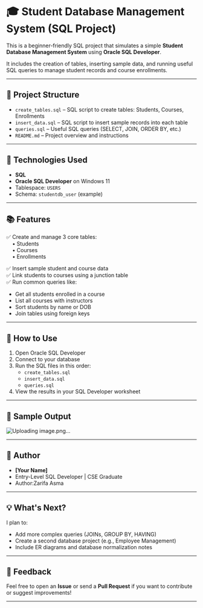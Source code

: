 # 🎓 Student Database Management System (SQL Project)

This is a beginner-friendly SQL project that simulates a simple **Student Database Management System** using **Oracle SQL Developer**.

It includes the creation of tables, inserting sample data, and running useful SQL queries to manage student records and course enrollments.

---

## 📁 Project Structure

- `create_tables.sql` – SQL script to create tables: Students, Courses, Enrollments
- `insert_data.sql` – SQL script to insert sample records into each table
- `queries.sql` – Useful SQL queries (SELECT, JOIN, ORDER BY, etc.)
- `README.md` – Project overview and instructions

---

## 🧱 Technologies Used

- **SQL**
- **Oracle SQL Developer** on Windows 11
- Tablespace: `USERS`
- Schema: `studentdb_user` (example)

---

## 📚 Features

✅ Create and manage 3 core tables:  
&nbsp;&nbsp;&nbsp;&nbsp;• Students  
&nbsp;&nbsp;&nbsp;&nbsp;• Courses  
&nbsp;&nbsp;&nbsp;&nbsp;• Enrollments

✅ Insert sample student and course data  
✅ Link students to courses using a junction table  
✅ Run common queries like:
- Get all students enrolled in a course
- List all courses with instructors
- Sort students by name or DOB
- Join tables using foreign keys

---

## 🚀 How to Use

1. Open Oracle SQL Developer
2. Connect to your database
3. Run the SQL files in this order:
    - `create_tables.sql`
    - `insert_data.sql`
    - `queries.sql`
4. View the results in your SQL Developer worksheet

---

## 📸 Sample Output
![Uploading image.png…]()



---

## 📌 Author

- **[Your Name]**
- Entry-Level SQL Developer | CSE Graduate
- Author:Zarifa Asma

---

## 💡 What's Next?

I plan to:
- Add more complex queries (JOINs, GROUP BY, HAVING)
- Create a second database project (e.g., Employee Management)
- Include ER diagrams and database normalization notes

---

## 📣 Feedback

Feel free to open an **Issue** or send a **Pull Request** if you want to contribute or suggest improvements!

---
